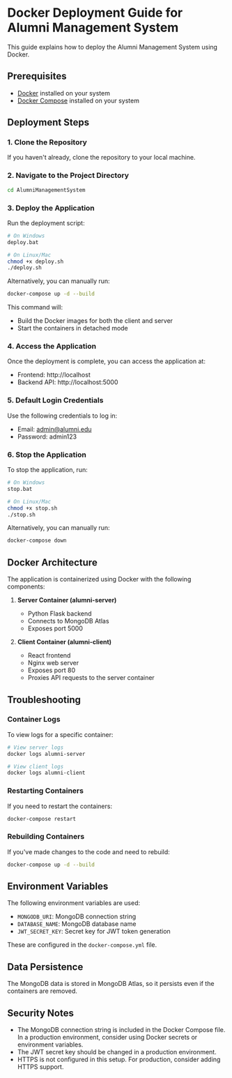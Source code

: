 # Docker Deployment Guide for Alumni Management System

This guide explains how to deploy the Alumni Management System using Docker.

## Prerequisites

- [Docker](https://www.docker.com/get-started) installed on your system
- [Docker Compose](https://docs.docker.com/compose/install/) installed on your system

## Deployment Steps

### 1. Clone the Repository

If you haven't already, clone the repository to your local machine.

### 2. Navigate to the Project Directory

```bash
cd AlumniManagementSystem
```

### 3. Deploy the Application

Run the deployment script:

```bash
# On Windows
deploy.bat

# On Linux/Mac
chmod +x deploy.sh
./deploy.sh
```

Alternatively, you can manually run:

```bash
docker-compose up -d --build
```

This command will:
- Build the Docker images for both the client and server
- Start the containers in detached mode

### 4. Access the Application

Once the deployment is complete, you can access the application at:

- Frontend: http://localhost
- Backend API: http://localhost:5000

### 5. Default Login Credentials

Use the following credentials to log in:

- Email: admin@alumni.edu
- Password: admin123

### 6. Stop the Application

To stop the application, run:

```bash
# On Windows
stop.bat

# On Linux/Mac
chmod +x stop.sh
./stop.sh
```

Alternatively, you can manually run:

```bash
docker-compose down
```

## Docker Architecture

The application is containerized using Docker with the following components:

1. **Server Container (alumni-server)**
   - Python Flask backend
   - Connects to MongoDB Atlas
   - Exposes port 5000

2. **Client Container (alumni-client)**
   - React frontend
   - Nginx web server
   - Exposes port 80
   - Proxies API requests to the server container

## Troubleshooting

### Container Logs

To view logs for a specific container:

```bash
# View server logs
docker logs alumni-server

# View client logs
docker logs alumni-client
```

### Restarting Containers

If you need to restart the containers:

```bash
docker-compose restart
```

### Rebuilding Containers

If you've made changes to the code and need to rebuild:

```bash
docker-compose up -d --build
```

## Environment Variables

The following environment variables are used:

- `MONGODB_URI`: MongoDB connection string
- `DATABASE_NAME`: MongoDB database name
- `JWT_SECRET_KEY`: Secret key for JWT token generation

These are configured in the `docker-compose.yml` file.

## Data Persistence

The MongoDB data is stored in MongoDB Atlas, so it persists even if the containers are removed.

## Security Notes

- The MongoDB connection string is included in the Docker Compose file. In a production environment, consider using Docker secrets or environment variables.
- The JWT secret key should be changed in a production environment.
- HTTPS is not configured in this setup. For production, consider adding HTTPS support.
